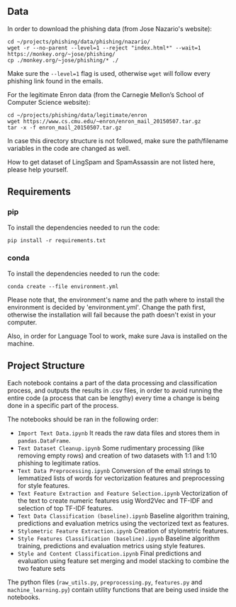 ## Data
In order to download the phishing data (from Jose Nazario's website):
```
cd ~/projects/phishing/data/phishing/nazario/
wget -r --no-parent --level=1 --reject "index.html*" --wait=1 https://monkey.org/~jose/phishing/
cp ./monkey.org/~jose/phishing/* ./
```
Make sure the `--level=1` flag is used, otherwise `wget` will follow every
phishing link found in the emails.

For the legitimate Enron data (from the Carnegie Mellon’s School of Computer
Science website):
```
cd ~/projects/phishing/data/legitimate/enron
wget https://www.cs.cmu.edu/~enron/enron_mail_20150507.tar.gz
tar -x -f enron_mail_20150507.tar.gz
```

In case this directory structure is not followed, make sure the path/filename
variables in the code are changed as well.

How to get dataset of LingSpam and SpamAssassin are not listed here, please help yourself.

## Requirements
### pip
To install the dependencies needed to run the code:
```
pip install -r requirements.txt
```
### conda
To install the dependencies needed to run the code:
```
conda create --file environment.yml
```
Please note that, the environment's name and the path where to install the environment 
is decided by 'environment.yml'. Change the path first, otherwise the installation will 
fail because the path doesn't exist in your computer.

Also, in order for Language Tool to work, make sure Java is installed on the
machine.


## Project Structure
Each notebook contains a part of the data processing and classification
process, and outputs the results in .csv files, in order to avoid running the
entire code (a process that can be lengthy) every time a change is being done in
a specific part of the process.

The notebooks should be ran in the following order:
- `Import Text Data.ipynb` It reads the raw data files and stores them in
  `pandas.DataFrame`.
- `Text Dataset Cleanup.ipynb` Some rudimentary processing (like removing empty
  rows) and creation of two datasets with 1:1 and 1:10 phishing to legitimate
  ratios.
- `Text Data Preprocessing.ipynb` Conversion of the email strings to lemmatized
  lists of words for vectorization features and preprocessing for style features.
- `Text Feature Extraction and Feature Selection.ipynb` Vectorization of the text
  to create numeric features usig Word2Vec and TF-IDF and selection of top TF-IDF
  features.
- `Text Data Classification (baseline).ipynb` Baseline algorithm training,
  predictions and evaluation metrics using the vectorized text as features.
- `Stylometric Feature Extraction.ipynb` Creation of stylometric features.
- `Style Features Classification (baseline).ipynb` Baseline algorithm training,
  predictions and evaluation metrics using style features. 
- `Style and Content Classification.ipynb` Final predictions and evaluation using
  feature set merging and model stacking to combine the two feature sets

The python files (`raw_utils.py`, `preprocessing.py`, `features.py` and
`machine_learning.py`) contain utility functions that are being used inside the
notebooks.
